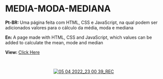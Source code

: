 # MEDIA-MODA-MEDIANA

<p> <strong>Pt-BR: </strong> Uma página feita com HTML, CSS e JavaScript, na qual podem ser adicionados valores para o cálculo da média, moda e mediana</p>
<p> <strong>En: </strong> A page made with HTML, CSS and JavaScript, which values can be added to calculate the mean, mode and median
</p>
<p > <strong>View: </strong> <a href="https://leoaoun.github.io/Stopwatch-Cronometro/" target="_blank"> Click Here</p>
<br>
<div align="center">

![05 04 2022_23 00 39_REC](https://user-images.githubusercontent.com/100950151/161881559-3d0842e5-b63c-4534-94ed-7ed8bd33805f.gif)
  
</div>
